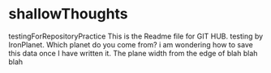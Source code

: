 # shallowThoughts
testingForRepositoryPractice
This is the Readme file for GIT HUB. testing by IronPlanet. Which planet do you come from?
i am wondering how to save this data once I have written it. 
The plane width from the edge of blah blah blah
